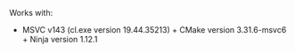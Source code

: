 Works with:
* MSVC v143 (cl.exe version 19.44.35213) + CMake version 3.31.6-msvc6 + Ninja version 1.12.1
